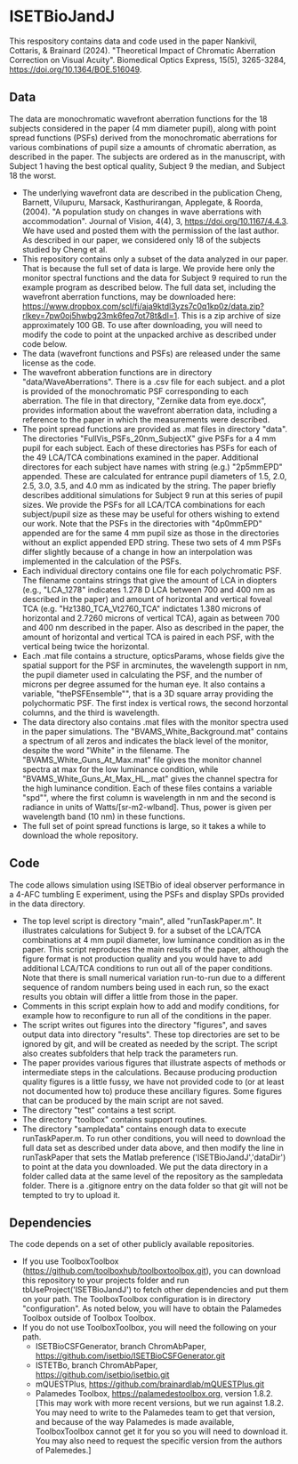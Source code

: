 # ISETBioJandJ

This respository contains data and code used in the paper Nankivil, Cottaris, & Brainard (2024). "Theoretical Impact of Chromatic Aberration Correction on Visual Acuity". Biomedical Optics Express, 15(5), 3265-3284, https://doi.org/10.1364/BOE.516049.

## Data

The data are monochromatic wavefront aberration functions for the 18 subjects considered in the paper (4 mm diameter pupil), along with point spread functions (PSFs) derived from the monochromatic aberrations for various combinations of pupil size a amounts of chromatic aberration, as described in the paper.  The subjects are ordered as in the manuscript, with Subject 1 having the best optical quality, Subject 9 the median, and Subject 18 the worst.
  - The underlying wavefront data are described in the publication Cheng, Barnett, Vilupuru, Marsack, Kasthurirangan, Applegate, & Roorda,(2004). "A population study on changes in wave aberrations with accommodation". Journal of Vision, 4(4), 3, https://doi.org/10.1167/4.4.3. We have used and posted them with the permission of the last author. As described in our paper, we considered only 18 of the subjects studied by Cheng et al.
  - This repository contains only a subset of the data analyzed in our paper. That is because the full set of data is large.  We provide here only the monitor spectral functions and the data for Subject 9 required to run the example program as described below. The full data set, including the wavefront aberration functions, may be downloaded here: https://www.dropbox.com/scl/fi/aja9ktdl3yzs7c0q1kp0z/data.zip?rlkey=7pw0oj5hwbg23mk6feq7ot78t&dl=1. This is a zip archive of size approximately 100 GB. To use after downloading, you will need to modify the code to point at the unpacked archive as described under code below.
  - The data (wavefront functions and PSFs) are released under the same license as the code.
  - The wavefront abberation functions are in directory "data/WaveAberrations".  There is a .csv file for each subject. and a plot is provided of the monochromatic PSF corresponding to each aberration.  The file in that directory, "Zernike data from eye.docx", provides information about the wavefront aberration data, including a reference to the paper in which the measurements were described.
  - The point spread functions are provided as .mat files in directory "data".  The directories "FullVis_PSFs_20nm_SubjectX" give PSFs for a 4 mm pupil for each subject.  Each of these directories has PSFs for each of the 49 LCA/TCA combinations examined in the paper.  Additional directores for each subject have names with string (e.g.) "2p5mmEPD" appended. These are calculated for entrance pupil diameters of 1.5, 2.0, 2.5, 3.0, 3.5, and 4.0 mm as indicated by the string.  The paper briefly describes additional simulations for Subject 9 run at this series of pupil sizes. We provide the PSFs for all LCA/TCA combinations for each subject/pupil size as these may be useful for others wishing to extend our work.  Note that the PSFs in the directories with "4p0mmEPD" appended are for the same 4 mm pupil size as those in the directories without an explict appended EPD string. These two sets of 4 mm PSFs differ slightly because of a change in how an interpolation was implemented in the calculation of the PSFs.
  - Each individual directory contains one file for each polychromatic PSF.  The filename contains strings that give the amount of LCA in diopters (e.g., "LCA_1278" indicates 1.278 D LCA between 700 and 400 nm as described in the paper) and amount of horizontal and vertical foveal TCA (e.g. "Hz1380_TCA_Vt2760_TCA" indictates 1.380 microns of horizontal and 2.7260 microns of vertical TCA), again as between 700 and 400 nm described in the paper.  Also as described in the paper, the amount of horizontal and vertical TCA is paired in each PSF, with the vertical being twice the horizontal.
  - Each .mat file contains a structure, opticsParams, whose fields give the spatial support for the PSF in arcminutes, the wavelength support in nm, the pupil diameter used in calculating the PSF, and the number of microns per degree assumed for the human eye.  It also contains a variable, "thePSFEnsemble"", that is a 3D square array providing the polychormatic PSF. The first index is vertical rows, the second horzontal columns, and the third is wavelength.
  - The data directory also contains .mat files with the monitor spectra used in the paper simulations. The "BVAMS_White_Background.mat" contains a spectrum of all zeros and indicates the black level of the monitor, despite the word "White" in the filename.  The "BVAMS_White_Guns_At_Max.mat" file gives the monitor channel spectra at max for the low luminance condition, while "BVAMS_White_Guns_At_Max_HL_.mat" gives the channel spectra for the high luminance condition.  Each of these files contains a variable "spd"", where the first column is wavelength in nm and the second is radiance in units of Watts/[sr-m2-wlband]. Thus, power is given per wavelength band (10 nm) in these functions.
  - The full set of point spread functions is large, so it takes a while to download the whole repository.
  
## Code

The code allows simulation using ISETBio of ideal observer performance in a 4-AFC tumbling E experiment, using the PSFs and display SPDs provided in the data directory.
  - The top level script is directory "main", alled "runTaskPaper.m". It illustrates calculations for Subject 9. for a subset of the LCA/TCA combinations at 4 mm pupil diameter, low luminance condition as in the paper. This script reproduces the main results of the paper, although the figure format is not production quality and you would have to add additional LCA/TCA conditions to run out all of the paper conditions.  Note that there is small numerical variation run-to-run due to a different sequence of random numbers being used in each run, so the exact results you obtain will differ a little from those in the paper.
  - Comments in this script explain how to add and modify conditions, for example how to reconfigure to run all of the conditions in the paper.
  - The script writes out figures into the directory "figures", and saves output data into directory "results". These top directories are set to be ignored by git, and will be created as needed by the script.  The script also creates subfolders that help track the parameters run.
  - The paper provides various figures that illustrate aspects of methods or intermediate steps in the calculations. Because producing production quality figures is a little fussy, we have not provided code to (or at least not documented how to) produce these ancillary figures.  Some figures that can be produced by the main script are not saved.
  - The directory "test" contains a test script.
  - The directory "toolbox" contains support routines.
  - The directory "sampledata" contains enough data to execute runTaskPaper.m. To run other conditions, you will need to download the full data set as described under data above, and then modify the line in runTaskPaper that sets the Matlab preference ('ISETBioJandJ','dataDir') to point at the data you downloaded. We put the data directory in a folder called data at the same level of the repository as the sampledata folder.  There is a .gitignore entry on the data folder so that git will not be tempted to try to upload it.
	
## Dependencies

The code depends on a set of other publicly available repositories.
  - If you use ToolboxToolbox (https://github.com/toolboxhub/toolboxtoolbox.git), you can download this repository to your projects folder and run tbUseProject('ISETBioJandJ') to fetch other dependencies and put them on your path.  The ToolboxToolbox configuration is in directory "configuration".  As noted below, you will have to obtain the Palamedes Toolbox outside of Toolbox Toolbox.
  - If you do not use ToolboxToolbox, you will need the following on your path.
    - ISETBioCSFGenerator, branch ChromAbPaper, https://github.com/isetbio/ISETBioCSFGenerator.git
    - ISTETBo, branch ChromAbPaper, https://github.com/isetbio/isetbio.git
    - mQUESTPlus, https://github.com/brainardlab/mQUESTPlus.git
    - Palamedes Toolbox, https://palamedestoolbox.org, version 1.8.2. [This may work with more recent versions, but we run against 1.8.2. You may need to write to the Palamedes team to get that version, and because of the way Palamedes is made available, ToolboxToolbox cannot get it for you so you will need to download it. You may also need to request the specific version from the authors of Palemedes.]

